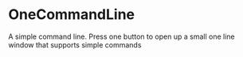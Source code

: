 # OneCommandLine
A simple command line. Press one button to open up a small one line window that supports simple commands
